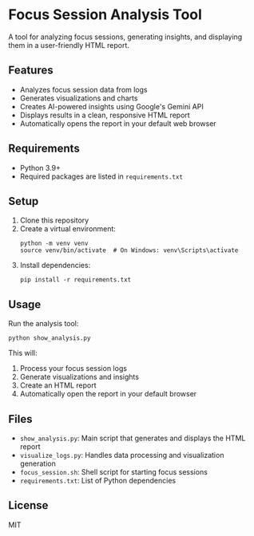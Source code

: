 # Focus Session Analysis Tool

A tool for analyzing focus sessions, generating insights, and displaying them in a user-friendly HTML report.

## Features

- Analyzes focus session data from logs
- Generates visualizations and charts
- Creates AI-powered insights using Google's Gemini API
- Displays results in a clean, responsive HTML report
- Automatically opens the report in your default web browser

## Requirements

- Python 3.9+
- Required packages are listed in `requirements.txt`

## Setup

1. Clone this repository
2. Create a virtual environment:
   ```
   python -m venv venv
   source venv/bin/activate  # On Windows: venv\Scripts\activate
   ```
3. Install dependencies:
   ```
   pip install -r requirements.txt
   ```

## Usage

Run the analysis tool:

```
python show_analysis.py
```

This will:
1. Process your focus session logs
2. Generate visualizations and insights
3. Create an HTML report
4. Automatically open the report in your default browser

## Files

- `show_analysis.py`: Main script that generates and displays the HTML report
- `visualize_logs.py`: Handles data processing and visualization generation
- `focus_session.sh`: Shell script for starting focus sessions
- `requirements.txt`: List of Python dependencies

## License

MIT
